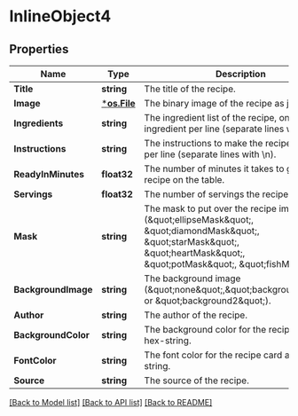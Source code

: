 # InlineObject4

## Properties

Name | Type | Description | Notes
------------ | ------------- | ------------- | -------------
**Title** | **string** | The title of the recipe. | 
**Image** | [***os.File**](*os.File.md) | The binary image of the recipe as jpg. | 
**Ingredients** | **string** | The ingredient list of the recipe, one ingredient per line (separate lines with \\n). | 
**Instructions** | **string** | The instructions to make the recipe. One step per line (separate lines with \\n). | 
**ReadyInMinutes** | **float32** | The number of minutes it takes to get the recipe on the table. | 
**Servings** | **float32** | The number of servings the recipe makes. | 
**Mask** | **string** | The mask to put over the recipe image (\&quot;ellipseMask\&quot;, \&quot;diamondMask\&quot;, \&quot;starMask\&quot;, \&quot;heartMask\&quot;, \&quot;potMask\&quot;, \&quot;fishMask\&quot;). | 
**BackgroundImage** | **string** | The background image (\&quot;none\&quot;,\&quot;background1\&quot;, or \&quot;background2\&quot;). | 
**Author** | **string** | The author of the recipe. | [optional] 
**BackgroundColor** | **string** | The background color for the recipe card as a hex-string. | [optional] 
**FontColor** | **string** | The font color for the recipe card as a hex-string. | [optional] 
**Source** | **string** | The source of the recipe. | [optional] 

[[Back to Model list]](../README.md#documentation-for-models) [[Back to API list]](../README.md#documentation-for-api-endpoints) [[Back to README]](../README.md)


